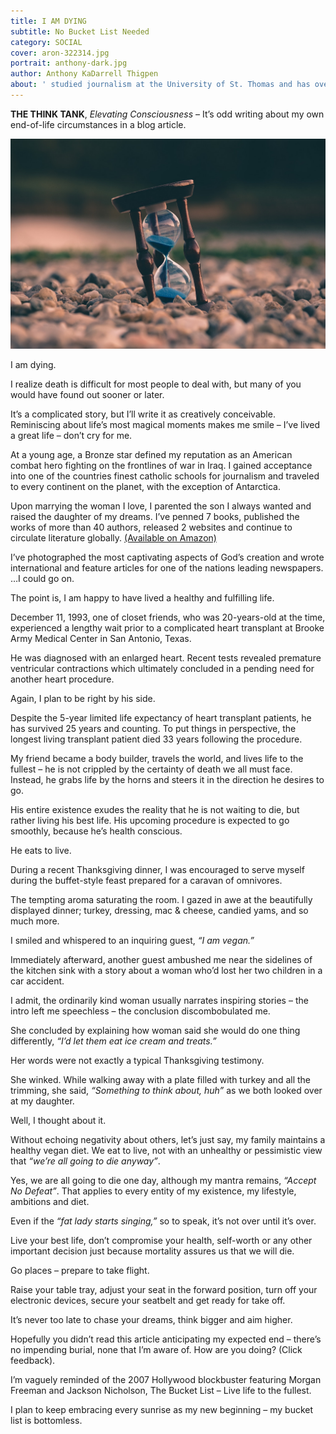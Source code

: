 ```yaml
---
title: I AM DYING
subtitle: No Bucket List Needed 
category: SOCIAL
cover: aron-322314.jpg
portrait: anthony-dark.jpg
author: Anthony KaDarrell Thigpen
about: ' studied journalism at the University of St. Thomas and has over 25 years-experience in publishing. AP Style news writing, marketing and photography are his passions.'
---
```


**THE THINK TANK**, *Elevating Consciousness* – It’s odd writing about my own end-of-life circumstances in a blog article. 

![unsplash.com](./aron-322314.jpg)

I am dying. 

I realize death is difficult for most people to deal with, but many of you would have found out sooner or later. 

It’s a complicated story, but I’ll write it as creatively conceivable. Reminiscing about life’s most magical moments makes me smile – I’ve lived a great life – don’t cry for me.

At a young age, a Bronze star defined my reputation as an American combat hero fighting on the frontlines of war in Iraq. I gained acceptance into one of the countries finest catholic schools for journalism and traveled to every continent on the planet, with the exception of Antarctica. 

Upon marrying the woman I love, I parented the son I always wanted and raised the daughter of my dreams. I’ve penned 7 books, published the works of more than 40 authors, released 2 websites and continue to circulate literature globally. 
[(Available on Amazon)]('https://www.amazon.com/s/ref=nb_sb_noss?url=search-alias%3Daps&field-keywords=Anthony+KaDarrell+Thigpen')  

I’ve photographed the most captivating aspects of God’s creation and wrote international and feature articles for one of the nations leading newspapers. …I could go on.

The point is, I am happy to have lived a healthy and fulfilling life. 

December 11, 1993, one of closet friends, who was 20-years-old at the time, experienced a lengthy wait prior to a complicated heart transplant at Brooke Army Medical Center in San Antonio, Texas.

He was diagnosed with an enlarged heart. Recent tests revealed premature ventricular contractions which ultimately concluded in a pending need for another heart procedure. 

Again, I plan to be right by his side.

Despite the 5-year limited life expectancy of heart transplant patients, he has survived 25 years and counting. To put things in perspective, the longest living transplant patient died 33 years following the procedure. 

My friend became a body builder, travels the world, and lives life to the fullest – he is not crippled by the certainty of death we all must face. Instead, he grabs life by the horns and steers it in the direction he desires to go.

His entire existence exudes the reality that he is not waiting to die, but rather living his best life. His upcoming procedure is expected to go smoothly, because he’s health conscious. 

He eats to live.

During a recent Thanksgiving dinner, I was encouraged to serve myself during the buffet-style feast prepared for a caravan of omnivores. 

The tempting aroma saturating the room. I gazed in awe at the beautifully displayed dinner; turkey, dressing, mac & cheese, candied yams, and so much more.

I smiled and whispered to an inquiring guest, *“I am vegan.”* 

Immediately afterward, another guest ambushed me near the sidelines of the kitchen sink with a story about a woman who’d lost her two children in a car accident. 

I admit, the ordinarily kind woman usually narrates inspiring stories – the intro left me speechless – the conclusion discombobulated me.

She concluded by explaining how woman said she would do one thing differently, *“I’d let them eat ice cream and treats.”* 

Her words were not exactly a typical Thanksgiving testimony.  

She winked. While walking away with a plate filled with turkey and all the trimming, she said, *“Something to think about, huh”* as we both looked over at my daughter.

Well, I thought about it. 

Without echoing negativity about others, let’s just say, my family maintains a healthy vegan diet. We eat to live, not with an unhealthy or pessimistic view that *“we’re all going to die anyway”*.

Yes, we are all going to die one day, although my mantra remains, *“Accept No Defeat”*. That applies to every entity of my existence, my lifestyle, ambitions and diet.

Even if the *“fat lady starts singing,”* so to speak, it’s not over until it’s over. 

Live your best life, don’t compromise your health, self-worth or any other important decision just because mortality assures us that we will die. 

Go places – prepare to take flight.

Raise your table tray, adjust your seat in the forward position, turn off your electronic devices, secure your seatbelt and get ready for take off.  

It’s never too late to chase your dreams, think bigger and aim higher. 

Hopefully you didn’t read this article anticipating my expected end – there’s no impending burial, none that I’m aware of. How are you doing? (Click feedback). 

I’m vaguely reminded of the 2007 Hollywood blockbuster featuring Morgan Freeman and Jackson Nicholson, The Bucket List – Live life to the fullest. 

I plan to keep embracing every sunrise as my new beginning – my bucket list is bottomless.
